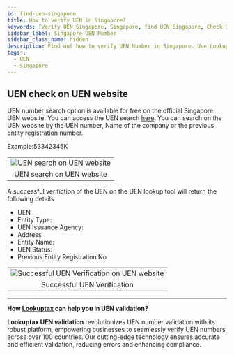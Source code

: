 ```yaml
---
id: find-uen-singapore
title: How to verify UEN in Singapore?
keywords: [Verify UEN Singapore, Singapore, find UEN Singapore, Check UEN Singapore, UEN number,virkUEN ]
sidebar_label: Singapore UEN Number
sidebar_class_name: hidden
description: Find out how to verify UEN Number in Singapore. Use Lookuptax for hassle-free validation of UEN Number in Singapore.
tags : 
  - UEN
  - Singapore
---
```


## UEN check on UEN website

UEN number search option is available for free on the official Singapore UEN website. You can access the UEN search [here](https://www.uen.gov.sg/ueninternet/faces/pages/uenSrch.jspx). You can search on the UEN website by the UEN number, Name of the company or the previous entity registration number. 


Example:53342345K

<table align="center" border="0px" border-color="#dedede"><tr><td>
  <img src="/docs/img/verify/uen.PNG" alt="UEN search on UEN website" title="UEN search on UEN website"/>
  </td></tr>
  <tr><td align="center">UEN search on UEN website</td></tr>
</table>

A successful verifiction of the UEN on the UEN lookup tool will return the following details

* UEN
* Entity Type:
* UEN Issuance Agency:
* Address
* Entity Name:
* UEN Status:
* Previous Entity Registration No

<table align="center" border="0px" border-color="#dedede"><tr><td>
  <img src="/docs/img/verify/uen-results.PNG" alt="Successful UEN Verification on UEN website" title="Successful UEN Verification on UEN website"/>
  </td></tr>
  <tr><td align="center">Successful UEN Verification</td></tr>
</table>




----
**How [Lookuptax](https://lookuptax.com/) can help you in UEN validation?**

**Lookuptax UEN validation** revolutionizes UEN number validation with its robust platform, empowering businesses to seamlessly verify UEN numbers across over 100 countries. Our cutting-edge technology ensures accurate and efficient validation, reducing errors and enhancing compliance.